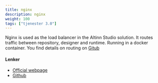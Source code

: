 ```yaml
---
title: nginx
description: nginx
weight: 100
tags: ["tjenester 3.0"]
---
```


Nginx is used as the load balancer in the Altinn Studio solution. It routes traffic between repository, designer and runtime.
Running in a docker container. You find details on routing on [Gitub](https://github.com/Altinn/altinn-studio/tree/master/deploy/kubernetes)

#### Lenker
- [Official webpage](https://www.nginx.com/)  
- [Github](https://github.com/nginx/nginx)  
